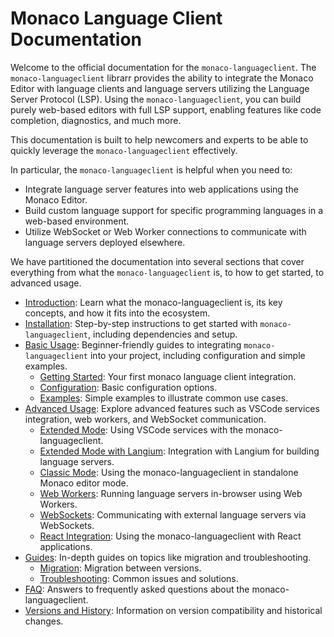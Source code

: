 # Monaco Language Client Documentation

Welcome to the official documentation for the `monaco-languageclient`. The `monaco-languageclient` librarr provides the ability to integrate the Monaco Editor with language clients and language servers utilizing the Language Server Protocol (LSP). Using the `monaco-languageclient`, you can build purely web-based editors with full LSP support, enabling features like code completion, diagnostics, and much more.

This documentation is built to help newcomers and experts to be able to quickly leverage the `monaco-languageclient` effectively.

In particular, the `monaco-languageclient` is helpful when you need to:

- Integrate language server features into web applications using the Monaco Editor.
- Build custom language support for specific programming languages in a web-based environment.
- Utilize WebSocket or Web Worker connections to communicate with language servers deployed elsewhere.

We have partitioned the documentation into several sections that cover everything from what the `monaco-languageclient` is, to how to get started, to advanced usage.

- [Introduction](introduction.md): Learn what the monaco-languageclient is, its key concepts, and how it fits into the ecosystem.
- [Installation](installation.md): Step-by-step instructions to get started with `monaco-languageclient`, including dependencies and setup.
- [Basic Usage](basic-usage/index.md): Beginner-friendly guides to integrating `monaco-languageclient` into your project, including configuration and simple examples.
  - [Getting Started](basic-usage/getting-started.md): Your first monaco language client integration.
  - [Configuration](basic-usage/configuration.md): Basic configuration options.
  - [Examples](basic-usage/examples.md): Simple examples to illustrate common use cases.
- [Advanced Usage](advanced-usage/index.md): Explore advanced features such as VSCode services integration, web workers, and WebSocket communication.
  - [Extended Mode](advanced-usage/extended-mode.md): Using VSCode services with the monaco-languageclient.
  - [Extended Mode with Langium](advanced-usage/extended-mode-with-langium.md): Integration with Langium for building language servers.
  - [Classic Mode](advanced-usage/classic-mode.md): Using the monaco-languageclient in standalone Monaco editor mode.
  - [Web Workers](advanced-usage/web-workers.md): Running language servers in-browser using Web Workers.
  - [WebSockets](advanced-usage/websockets.md): Communicating with external language servers via WebSockets.
  - [React Integration](advanced-usage/react-integration.md): Using the monaco-languageclient with React applications.
- [Guides](guides/index.md): In-depth guides on topics like migration and troubleshooting.
  - [Migration](guides/migration.md): Migration between versions.
  - [Troubleshooting](guides/troubleshooting.md): Common issues and solutions.
- [FAQ](faq.md): Answers to frequently asked questions about the monaco-languageclient.
- [Versions and History](versions-and-history.md): Information on version compatibility and historical changes.
